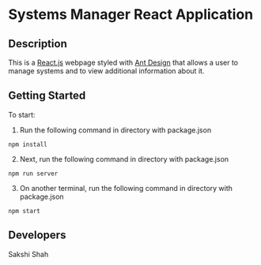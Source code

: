 # Systems Manager React Application

## Description

This is a [React.js](https://reactjs.org/docs/create-a-new-react-app.html) webpage styled with [Ant Design](https://3x.ant.design/) that allows a user to manage systems and to view additional information about it. 

## Getting Started
To start:

1. Run the following command in directory with package.json
```
npm install
```
2. Next, run the following command in directory with package.json

```
npm run server
```
3. On another terminal, run the following command in directory with package.json

```
npm start
```

## Developers
Sakshi Shah
